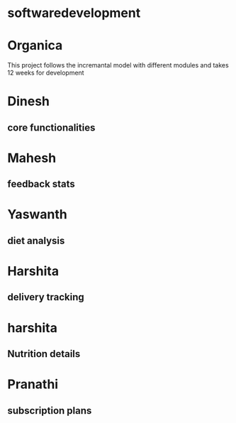# softwaredevelopment
# Organica
This project follows the incremantal model with different modules and takes 12 weeks for development


# Dinesh 
## core functionalities
# Mahesh 
## feedback stats 
# Yaswanth 
## diet analysis 
# Harshita 
## delivery tracking
# harshita
## Nutrition details 
# Pranathi
## subscription plans 
